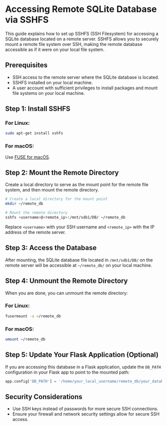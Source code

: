 # Accessing Remote SQLite Database via SSHFS

This guide explains how to set up SSHFS (SSH Filesystem) for accessing a SQLite database located on a remote server.
SSHFS allows you to securely mount a remote file system over SSH, making the remote database accessible as if it were on
your local file system.

## Prerequisites

- SSH access to the remote server where the SQLite database is located.
- SSHFS installed on your local machine.
- A user account with sufficient privileges to install packages and mount file systems on your local machine.

## Step 1: Install SSHFS

### For Linux:

```bash
sudo apt-get install sshfs
```

### For macOS:

Use [FUSE for macOS](https://osxfuse.github.io/).

## Step 2: Mount the Remote Directory

Create a local directory to serve as the mount point for the remote file system, and then mount the remote directory.

```bash
# Create a local directory for the mount point
mkdir ~/remote_db

# Mount the remote directory
sshfs <username>@<remote_ip>:/mnt/sdb1/DB/ ~/remote_db
```

Replace `<username>` with your SSH username and `<remote_ip>` with the IP address of the remote server.

## Step 3: Access the Database

After mounting, the SQLite database file located in `/mnt/sdb1/DB/` on the remote server will be accessible
at `~/remote_db/` on your local machine.

## Step 4: Unmount the Remote Directory

When you are done, you can unmount the remote directory:

### For Linux:

```bash
fusermount -u ~/remote_db
```

### For macOS:

```bash
umount ~/remote_db
```

## Step 5: Update Your Flask Application (Optional)

If you are accessing this database in a Flask application, update the `DB_PATH` configuration in your Flask app to point
to the mounted path:

```python
app.config['DB_PATH'] = '/home/your_local_username/remote_db/your_database_file.db'
```

## Security Considerations

- Use SSH keys instead of passwords for more secure SSH connections.
- Ensure your firewall and network security settings allow for secure SSH access.
